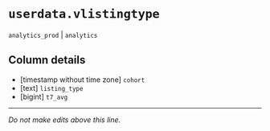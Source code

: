 # `userdata.vlistingtype`
`analytics_prod` | `analytics`

## Column details
* [timestamp without time zone] `cohort`
* [text]      `listing_type`
* [bigint]    `t7_avg`

-------------------------------------------------------------------------------
*Do not make edits above this line.*
